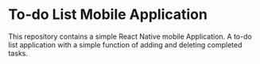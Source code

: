# To-do List Mobile Application

This repository contains a simple React Native mobile Application. A to-do list application with a simple function of adding and deleting completed tasks.
